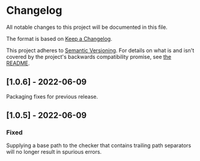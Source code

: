 # Changelog

All notable changes to this project will be documented in this file.

The format is based on [Keep a Changelog](https://keepachangelog.com/en/1.0.0/).

This project adheres to [Semantic Versioning](https://semver.org/spec/v2.0.0.html). For details on
what is and isn't covered by the project's backwards compatibility promise, see [the README](./README.md#backwards-compatibility).

## [1.0.6] - 2022-06-09

Packaging fixes for previous release.

## [1.0.5] - 2022-06-09

### Fixed

Supplying a base path to the checker that contains trailing path separators will no longer result
in spurious errors.
